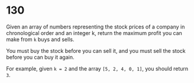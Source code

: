 [_metadata_:number]:-      "130"
[_metadata_:difficulty]:-  "Medium"
[_metadata_:asker]:-       "Facebook"
[_metadata_:tags]:-        "list"

# 130

Given an array of numbers representing the stock prices of a company in chronological order
and an integer k, return the maximum profit you can make from `k` buys and sells.

You must buy the stock before you can sell it, and you must sell the stock before you can buy it again.

For example, given `k = 2` and the array `[5, 2, 4, 0, 1]`, you should return `3`.
